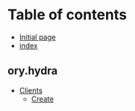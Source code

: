 # Table of contents

* [Initial page](README.md)
* [index](index.md)

## ory.hydra

* [Clients](ory.hydra/clients/README.md)
  * [Create](ory.hydra/clients/create.md)

